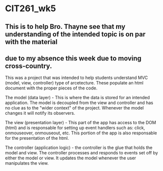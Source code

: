 # CIT261_wk5
## This is to help Bro. Thayne see that my understanding of the intended topic is on par with the material
## due to my absence this week due to moving cross-country. 
This was a project that was intended to help students understand MVC (model, view, controller) 
type of arcetecture. These populate an html document with the proper pieces of the code. 

The model (data layer) - This is where the data is stored for an intended application. The model is
decoupled from the view and controller and has no clue as to the "wider context" of the project. Whenever
the model changes it will notify its observers.

The view (presentation layer) - This part of the app has access to the DOM (html) and is responsable for setting
up event handlers such as: click, onmouseover, onmouseout, etc. This portion of the app is also responsable for
the presentation of the html. 

The controller (application logic) - the controller is the glue that holds the model and view. The controller
processes and responds to events set off by either the model or view. It updates the model whenever the user
manipulates the view.
